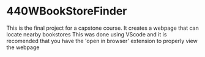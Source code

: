 # 440WBookStoreFinder
This is the final project for a capstone course. It creates a webpage that can locate nearby bookstores
This was done using VScode and it is recomended that you have the 'open in browser' extension to properly view the webpage

